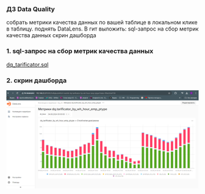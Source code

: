 ### ДЗ Data Quality
собрать метрики качества данных по вашей таблице в локальном клике в таблицу.
поднять DataLens.
    В гит выложить:
sql-запрос на сбор метрик качества данных
скрин дашборда



### 1. sql-запрос на сбор метрик качества данных
   [dq_tarificator.sql](https://github.com/IrinaDanilova-dev/WB-Practice-BI-OLAP/tree/main/Data_Quality/dq_tarificator.sql)    

### 2. скрин дашборда
   ![datalens.png](https://github.com/IrinaDanilova-dev/WB-Practice-BI-OLAP/blob/main/Data_Quality/datalens.PNG)  
    



